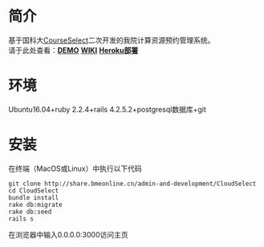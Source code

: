 # 简介
基于国科大[CourseSelect](https://github.com/PENGZhaoqing/CourseSelect)二次开发的我院计算资源预约管理系统。<br>
请于此处查看：[**DEMO**](http://www.bmeonline.cn/cloudselect) [**WIKI**](http://share.bmeonline.cn/admin-and-development/CloudSelect/wikis/%E7%94%9F%E5%8C%BB%E8%AE%A1%E7%AE%97%E4%BA%91%E9%A2%84%E7%BA%A6%E7%B3%BB%E7%BB%9F%E4%BD%BF%E7%94%A8%E6%8C%87%E5%8D%97) [**Heroku部署**](http://share.bmeonline.cn/admin-and-development/CloudSelect/blob/production/README.md)
# 环境
Ubuntu16.04+ruby 2.2.4+rails 4.2.5.2+postgresql数据库+git
# 安装
在终端（MacOS或Linux）中执行以下代码
```shell
git clone http://share.bmeonline.cn/admin-and-development/CloudSelect
cd CloudSelect
bundle install
rake db:migrate
rake db:seed
rails s 
```
在浏览器中输入0.0.0.0:3000访问主页
